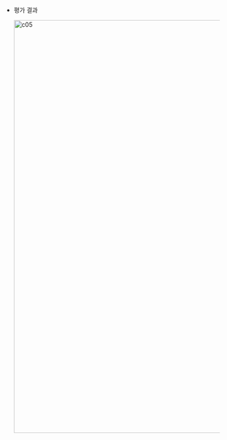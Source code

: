 - 평가 결과

  <img width="964" alt="c05" src="https://github.com/2UJ1N/42piscine/assets/83401978/1a719a6f-0d24-4eca-a759-ec2b588aa5b9">
